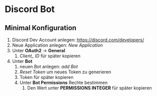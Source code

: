 # Discord Bot 

## Minimal Konfiguration

1. Discord Dev Account anlegen: https://discord.com/developers/
2. Neue Application anlegen: *New Application*
3. Unter **OAuth2** -> **General**
    1. *Client_ ID* für später kopieren
4. Unter **Bot**
    1. neuen Bot anlegen: *add Bot*
    2. *Reset Token* um neues Token zu generieren
    3. Token für später kopieren
    4. Unter **Bot Permissions** Rechte bestimmen
        1. Den Wert unter **PERMISSIONS INTEGER** für später kopieren
